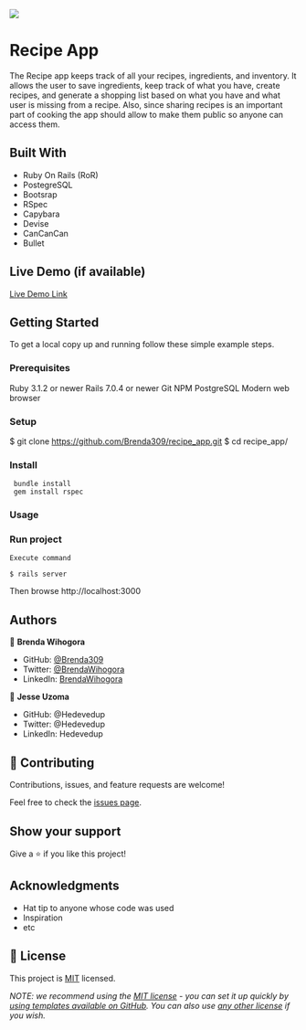 ![](https://img.shields.io/badge/Microverse-blueviolet)

# Recipe App
The Recipe app keeps track of all your recipes, ingredients, and inventory. It allows the user to save ingredients, keep track of what you have, create recipes, and generate a shopping list based on what you have and what user is missing from a recipe. Also, since sharing recipes is an important part of cooking the app should allow to make them public so anyone can access them.


## Built With

- Ruby On Rails (RoR)
- PostegreSQL
- Bootsrap
- RSpec
- Capybara
- Devise
- CanCanCan
- Bullet

## Live Demo (if available)

[Live Demo Link](https://livedemo.com)


## Getting Started
To get a local copy up and running follow these simple example steps.


### Prerequisites
Ruby 3.1.2 or newer
Rails 7.0.4 or newer
Git
NPM
PostgreSQL
Modern web browser

### Setup
  $ git clone https://github.com/Brenda309/recipe_app.git
  $ cd recipe_app/
### Install

     bundle install
     gem install rspec
### Usage

### Run project
    Execute command

    $ rails server

Then browse http://localhost:3000

## Authors

👤 **Brenda Wihogora**

- GitHub: [@Brenda309](https://github.com/Brenda309)
- Twitter: [@BrendaWihogora](https://twitter.com/BrendaWihogora)
- LinkedIn: [BrendaWihogora](https://linkedin.com/in/BrendaWihogora/)

👤 **Jesse Uzoma**
 - GitHub: @Hedevedup
- Twitter: @Hedevedup
- LinkedIn: Hedevedup

## 🤝 Contributing

Contributions, issues, and feature requests are welcome!

Feel free to check the [issues page](../../issues/).

## Show your support

Give a ⭐️ if you like this project!

## Acknowledgments

- Hat tip to anyone whose code was used
- Inspiration
- etc

## 📝 License
This project is [MIT](./LICENSE.md) licensed.

_NOTE: we recommend using the [MIT license](https://choosealicense.com/licenses/mit/) - you can set it up quickly by [using templates available on GitHub](https://docs.github.com/en/communities/setting-up-your-project-for-healthy-contributions/adding-a-license-to-a-repository). You can also use [any other license](https://choosealicense.com/licenses/) if you wish._
